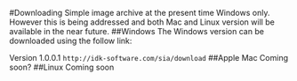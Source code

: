#Downloading
Simple image archive at the present time Windows only. However this is being addressed and both Mac and Linux version will be available in the near future.
##Windows
The Windows version can be downloaded using the follow link:

Version 1.0.0.1 `http://idk-software.com/sia/download`
##Apple Mac
Coming soon?
##Linux
Coming soon